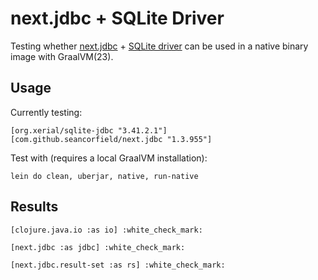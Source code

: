 # next.jdbc + SQLite Driver

Testing
whether [next.jdbc](https://github.com/seancorfield/next-jdbc) + [SQLite driver](https://github.com/xerial/sqlite-jdbc)
can be used in a native binary image with GraalVM(23).

## Usage

Currently testing:

    [org.xerial/sqlite-jdbc "3.41.2.1"]
    [com.github.seancorfield/next.jdbc "1.3.955"]

Test with (requires a local GraalVM installation):

    lein do clean, uberjar, native, run-native

## Results

    [clojure.java.io :as io] :white_check_mark:

    [next.jdbc :as jdbc] :white_check_mark:
    
    [next.jdbc.result-set :as rs] :white_check_mark:
